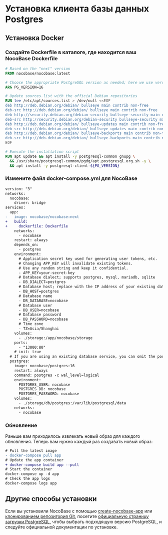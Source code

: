 # Установка клиента базы данных Postgres

## Установка Docker

### Создайте Dockerfile в каталоге, где находится ваш NocoBase Dockerfile

```Dockerfile
# Based on the "next" version
FROM nocobase/nocobase:latest

# Choose the appropriate PostgreSQL version as needed; here we use version 16 as an example.
ARG PG_VERSION=16

# Update sources.list with the official Debian repositories
RUN tee /etc/apt/sources.list > /dev/null <<EOF
deb http://deb.debian.org/debian/ bullseye main contrib non-free
deb-src http://deb.debian.org/debian/ bullseye main contrib non-free
deb http://security.debian.org/debian-security bullseye-security main contrib non-free
deb-src http://security.debian.org/debian-security bullseye-security main contrib non-free
deb http://deb.debian.org/debian/ bullseye-updates main contrib non-free
deb-src http://deb.debian.org/debian/ bullseye-updates main contrib non-free
deb http://deb.debian.org/debian/ bullseye-backports main contrib non-free
deb-src http://deb.debian.org/debian/ bullseye-backports main contrib non-free
EOF

# Execute the installation script
RUN apt update && apt install -y postgresql-common gnupg \
  && /usr/share/postgresql-common/pgdg/apt.postgresql.org.sh -y \
  && apt install -y postgresql-client-${PG_VERSION}
```

### Измените файл docker-compose.yml для NocoBase

```diff
version: "3"
networks:
  nocobase:
    driver: bridge
services:
  app:
-   image: nocobase/nocobase:next
+   build:
+     dockerfile: Dockerfile
    networks:
      - nocobase
    restart: always
    depends_on:
      - postgres
    environment:
      # Application secret key used for generating user tokens, etc.
      # Changing APP_KEY will invalidate existing tokens.
      # Use any random string and keep it confidential.
      - APP_KEY=your-secret-key
      # Database dialect; supports postgres, mysql, mariadb, sqlite
      - DB_DIALECT=postgres
      # Database host; replace with the IP address of your existing database server if needed
      - DB_HOST=postgres
      # Database name
      - DB_DATABASE=nocobase
      # Database user
      - DB_USER=nocobase
      # Database password
      - DB_PASSWORD=nocobase
      # Time zone
      - TZ=Asia/Shanghai
    volumes:
      - ./storage:/app/nocobase/storage
    ports:
      - "13000:80"
    # init: true
  # If you are using an existing database service, you can omit the postgres service.
  postgres:
    image: nocobase/postgres:16
    restart: always
    command: postgres -c wal_level=logical
    environment:
      POSTGRES_USER: nocobase
      POSTGRES_DB: nocobase
      POSTGRES_PASSWORD: nocobase
    volumes:
      - ./storage/db/postgres:/var/lib/postgresql/data
    networks:
      - nocobase
```

### Обновление

Раньше вам приходилось извлекать новый образ для каждого обновления. Теперь вам нужно каждый раз создавать новый образ:

```diff
# Pull the latest image
- docker-compose pull app
# Update the app container
+ docker-compose build app --pull
# Start the container
docker-compose up -d app
# Check the app logs
docker-compose logs app
```

## Другие способы установки

Если вы установили NocoBase с помощью [create-nocobase-app](/welcome/getting-started/installation/create-nocobase-app) или [клонированием репозитория Git](/welcome/getting-started/installation/git-clone), посетите [официальную страницу загрузки PostgreSQL](https://www.postgresql.org/download/), чтобы выбрать подходящую версию PostgreSQL, и следуйте официальной документации по установке.
